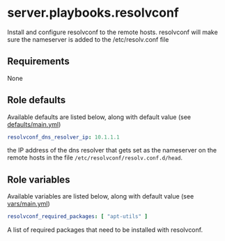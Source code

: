 # server.playbooks.resolvconf
Install and configure resolvconf to the remote hosts. resolvconf will make sure the nameserver is added to the /etc/resolv.conf file

## Requirements
None

## Role defaults
Available defaults are listed below, along with default value (see [defaults/main.yml](../roles/resolvconf/defaults/main.yml))
```yaml
resolvconf_dns_resolver_ip: 10.1.1.1
```
the IP address of the dns resolver that gets set as the nameserver on the remote hosts in the file `/etc/resolvconf/resolv.conf.d/head`.

## Role variables
Available variables are listed below, along with default value (see [vars/main.yml](../roles/resolvconf/vars/main.yml))
```yaml
resolvconf_required_packages: [ "apt-utils" ]
```
A list of required packages that need to be installed with resolvconf.